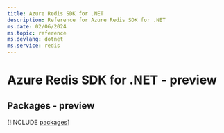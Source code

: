 ```yaml
---
title: Azure Redis SDK for .NET
description: Reference for Azure Redis SDK for .NET
ms.date: 02/06/2024
ms.topic: reference
ms.devlang: dotnet
ms.service: redis
---
```

# Azure Redis SDK for .NET - preview
## Packages - preview
[!INCLUDE [packages](redis-index.md)]